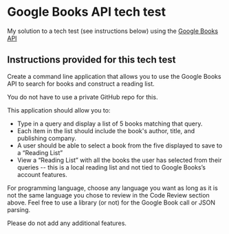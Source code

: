 # Google Books API tech test

My solution to a tech test (see instructions below) using the [Google Books API](https://developers.google.com/books/docs/overview)

## Instructions provided for this tech test

Create a command line application that allows you to use the Google Books API to search for books and construct a reading list.

You do not have to use a private GitHub repo for this.

This application should allow you to:

- Type in a query and display a list of 5 books matching that query.
- Each item in the list should include the book's author, title, and publishing company.
- A user should be able to select a book from the five displayed to save to a “Reading List”
- View a “Reading List” with all the books the user has selected from their queries -- this is a local reading list and not tied to Google Books’s account features.

For programming language, choose any language you want as long as it is not the same language you chose to review in the Code Review section above. Feel free to use a library (or not) for the Google Book call or JSON parsing.

Please do not add any additional features.
